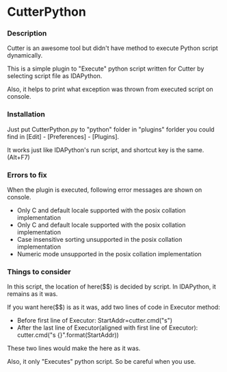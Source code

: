 # CutterPython
### Description
Cutter is an awesome tool but didn't have method to execute Python script dynamically.

This is a simple plugin to "Execute" python script written for Cutter by selecting script file as IDAPython.

Also, it helps to print what exception was thrown from executed script on console.

### Installation
Just put CutterPython.py to "python" folder in "plugins" forlder you could find in [Edit] - [Preferences] - [Plugins].

It works just like IDAPython's run script, and shortcut key is the same.(Alt+F7)

### Errors to fix
When the plugin is executed, following error messages are shown on console.

* Only C and default locale supported with the posix collation implementation
* Only C and default locale supported with the posix collation implementation
* Case insensitive sorting unsupported in the posix collation implementation
* Numeric mode unsupported in the posix collation implementation

### Things to consider
In this script, the location of here($$) is decided by script. In IDAPython, it remains as it was. 

If you want here($$) is as it was, add two lines of code in Executor method: 
* Before first line of Executor: StartAddr=cutter.cmd("s")
* After the last line of Executor(aligned with first line of Executor): cutter.cmd("s {}".format(StartAddr))

These two lines would make the here as it was.

Also, it only "Executes" python script. So be careful when you use.
